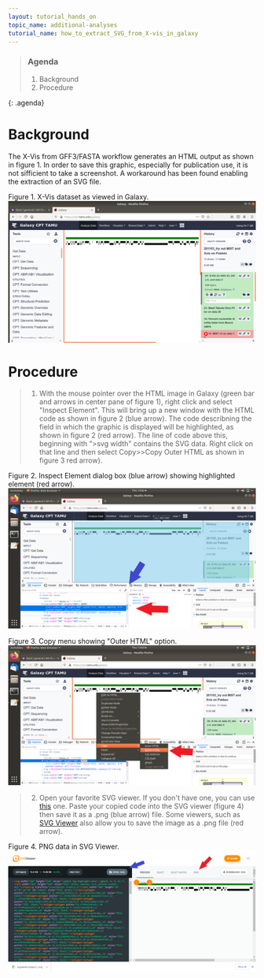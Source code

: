 ```yaml
---
layout: tutorial_hands_on
topic_name: additional-analyses
tutorial_name: how_to_extract_SVG_from_X-vis_in_galaxy
---
```


> ### Agenda
>
> 1. Background
> 2. Procedure
>
{: .agenda}

# Background
The X-Vis from GFF3/FASTA workflow generates an HTML output as shown in figure 1. In order to save this graphic, especially for publication use, it is not sifficient to take a screenshot. A workaround has been found enabling the extraction of an SVG file.

Figure 1. X-Vis dataset as viewed in Galaxy.
![](../../images/How_to_extract_SVG_from_X-Vis_in_Galaxy/1_x-vis_view_galaxy.png)

# Procedure

> 1. With the mouse pointer over the HTML image in Galaxy (green bar and arrows in center pane of figure 1), right click and select "Inspect Element". This will bring up a new window with the HTML code as shown in figure 2 (blue arrow). The code describning the field in which the graphic is displayed will be highlighted, as shown in figure 2 (red arrow). The line of code above this, beginning with ">svg width" contains the SVG data. Right click on that line and then select Copy>>Copy Outer HTML as shown in figure 3 red arrow).

Figure 2. Inspect Element dialog box (blue arrow) showing highlighted element (red arrow).
![](../../images/How_to_extract_SVG_from_X-Vis_in_Galaxy/2_inspect_element.png)

Figure 3. Copy menu showing "Outer HTML" option.
![](../../images/How_to_extract_SVG_from_X-Vis_in_Galaxy/3_copy_outer_HTML.png)

> 2. Open your favorite SVG viewer. If you don't have one, you can use [this](https://www.svgviewer.dev/) one. Paste your copied code into the SVG viewer (figure 4) then save it as a .png (blue arrow) file. Some viewers, such as [SVG Viewer](https://www.svgviewer.dev/) also allow you to save the image as a .png file (red arrow). 

Figure 4. PNG data in SVG Viewer.
![](../../images/How_to_extract_SVG_from_X-Vis_in_Galaxy/4_SVGViewer.png)

